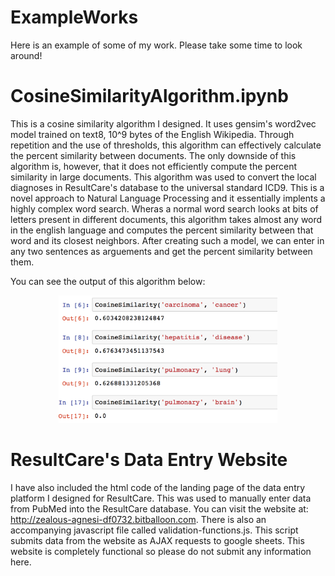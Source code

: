 # ExampleWorks
Here is an example of some of my work. Please take some time to look around!

# CosineSimilarityAlgorithm.ipynb
This is a cosine similarity algorithm I designed. It uses gensim's word2vec model trained on text8, 10^9 bytes of the English Wikipedia. Through repetition and the use of thresholds, this algorithm can effectively calculate the percent similarity between documents. The only downside of this algorithm is, however, that it does not efficiently compute the percent similarity in large documents. This algorithm was used to convert the local diagnoses in ResultCare's database to the universal standard ICD9. This is a novel approach to Natural Language Processing and it essentially implents a highly complex word search. Wheras a normal word search looks at bits of letters present in different documents, this algorithm takes almost any word in the english language and computes the percent similarity between that word and its closest neighbors. After creating such a model, we can enter in any two sentences as arguements and get the percent similarity between them. 

You can see the output of this algorithm below:

<p align="center">
  <img src="screenshot.png" width="350"/>
  </p>
  
# ResultCare's Data Entry Website 
I have also included the html code of the landing page of the data entry platform I designed for ResultCare. This was used to manually enter data from PubMed into the ResultCare database. You can visit the website at: http://zealous-agnesi-df0732.bitballoon.com.
There is also an accompanying javascript file called validation-functions.js. This script submits data from the website as AJAX requests to google sheets. This website is completely functional so please do not submit any information here. 
